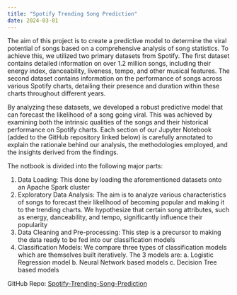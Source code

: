 ```yaml
---
title: "Spotify Trending Song Prediction"
date: 2024-03-01
---
```


The aim of this project is to create a predictive model to determine the viral potential of songs based on a comprehensive analysis of song statistics. To achieve this, we utilized two primary datasets from Spotify. The first dataset contains detailed information on over 1.2 million songs, including their energy index, danceability, liveness, tempo, and other musical features. The second dataset contains information on the performance of songs across various Spotify charts, detailing their presence and duration within these charts throughout different years.

By analyzing these datasets, we developed a robust predictive model that can forecast the likelihood of a song going viral. This was achieved by examining both the intrinsic qualities of the songs and their historical performance on Spotify charts. Each section of our Jupyter Notebook (added to the GitHub repository linked below) is carefully annotated to explain the rationale behind our analysis, the methodologies employed, and the insights derived from the findings.

The notbook is divided into the following major parts:
1. Data Loading: This done by loading the aforementioned datasets onto an Apache Spark cluster
2. Exploratory Data Analysis: The aim is to analyze various characteristics of songs to forecast their likelihood of becoming popular and making it to the trending charts. We hypothesize that certain song attributes, such as energy, danceability, and tempo, significantly influence their popularity
3. Data Cleaning and Pre-processing: This step is a precursor to making the data ready to be fed into our classification models
4. Classification Models: We compare three types of classification models which are themselves built iteratively. The 3 models are:
    a. Logistic Regression model
    b. Neural Network based models
    c. Decision Tree based models


GitHub Repo: [Spotify-Trending-Song-Prediction](https://github.com/sahilparekh08/Spotify-Trending-Song-Prediction)